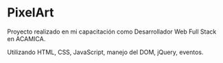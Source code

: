 # PixelArt
Proyecto realizado en mi capacitación como Desarrollador Web Full Stack en ACAMICA. 

Utilizando HTML, CSS, JavaScript, manejo del DOM, jQuery, eventos.
